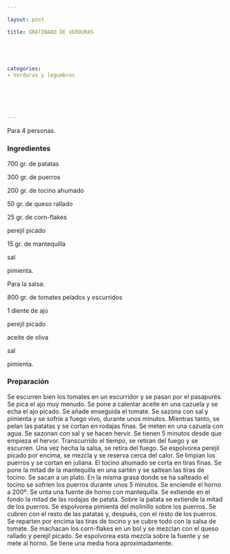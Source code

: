 ```yaml
---

layout: post

title: GRATINADO DE VERDURAS





categories:
- Verduras y legumbres






---
```


Para 4 personas.

<h3>Ingredientes</h3>

700 gr. de patatas

300 gr. de puerros

200 gr. de tocino ahumado

50 gr. de queso rallado

25 gr. de corn-flakes

perejil picado

15 gr. de mantequilla

sal

pimienta.

Para la salsa:

800 gr. de tomates pelados y escurridos

1 diente de ajo

perejil picado

aceite de oliva

sal

pimienta.

<h3>Preparación</h3>

Se escurren bien los tomates en un escurridor y se pasan por el pasapurés. Se pica el ajo muy menudo. Se pone a calentar aceite en una cazuela y se echa el ajo picado. Se añade enseguida el tomate. Se sazona con sal y pimienta y se sofríe a fuego vivo, durante unos minutos. Mientras tanto, se pelan las patatas y se cortan en rodajas finas. Se meten en una cazuela con agua. Se sazonan con sal y se hacen hervir. Se tienen 5 minutos desde que empieza el hervor. Transcurrido el tiempo, se retiran del fuego y se escurren. Una vez hecha la salsa, se retira del fuego. Se espolvorea perejil picado por encima, se mezcla y se reserva cerca del calor. Se limpian los puerros y se cortan en juliana. El tocino ahumado se corta en tiras finas. Se pone la mitad de la mantequilla en una sartén y se saltean las tiras de tocino. Se sacan a un plato. En la misma grasa donde se ha salteado el tocino se sofríen los puerros durante unos 5 minutos. Se enciende el horno a 200º. Se unta una fuente de horno con mantequilla. Se extiende en el fondo la mitad de las rodajas de patata. Sobre la patata se extiende la mitad de los puerros. Se espolvorea pimienta del molinillo sobre los puerros. Se cubren con el resto de las patatas y, después, con el resto de los puerros. Se reparten por encima las tiras de tocino y se cubre todo con la salsa de tomate. Se machacan los corn-flakes en un bol y se mezclan con el queso rallado y perejil picado. Se espolvorea esta mezcla sobre la fuente y se mete al horno. Se tiene una media hora aproximadamente.
